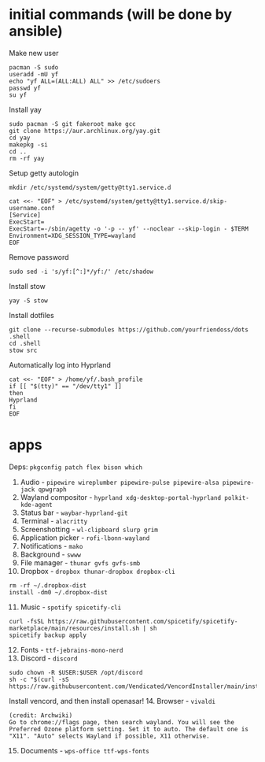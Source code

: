 # initial commands (will be done by ansible)

Make new user
```
pacman -S sudo
useradd -mU yf
echo "yf ALL=(ALL:ALL) ALL" >> /etc/sudoers
passwd yf
su yf
```

Install yay
```
sudo pacman -S git fakeroot make gcc
git clone https://aur.archlinux.org/yay.git
cd yay
makepkg -si
cd ..
rm -rf yay
```

Setup getty autologin
```
mkdir /etc/systemd/system/getty@tty1.service.d

cat <<- "EOF" > /etc/systemd/system/getty@tty1.service.d/skip-username.conf
[Service]
ExecStart=
ExecStart=-/sbin/agetty -o '-p -- yf' --noclear --skip-login - $TERM
Environment=XDG_SESSION_TYPE=wayland
EOF
``` 

Remove password
```
sudo sed -i 's/yf:[^:]*/yf:/' /etc/shadow
```

Install stow
```
yay -S stow
```

Install dotfiles
```
git clone --recurse-submodules https://github.com/yourfriendoss/dots .shell
cd .shell
stow src
```

Automatically log into Hyprland
```
cat <<- "EOF" > /home/yf/.bash_profile
if [[ "$(tty)" == "/dev/tty1" ]]
then
Hyprland
fi
EOF
```

# apps
Deps: `pkgconfig patch flex bison which`
1. Audio - `pipewire wireplumber pipewire-pulse pipewire-alsa pipewire-jack qpwgraph`
2. Wayland compositor - `hyprland xdg-desktop-portal-hyprland polkit-kde-agent`
3. Status bar - `waybar-hyprland-git`
4. Terminal - `alacritty`
5. Screenshotting - `wl-clipboard slurp grim`
6. Application picker - `rofi-lbonn-wayland`
7. Notifications - `mako`
8. Background - `swww`
9. File manager - `thunar gvfs gvfs-smb`
10. Dropbox - `dropbox thunar-dropbox dropbox-cli`
```
rm -rf ~/.dropbox-dist
install -dm0 ~/.dropbox-dist
```
11. Music - `spotify spicetify-cli`
```
curl -fsSL https://raw.githubusercontent.com/spicetify/spicetify-marketplace/main/resources/install.sh | sh
spicetify backup apply
```
12. Fonts - `ttf-jebrains-mono-nerd`
13. Discord - `discord`
```
sudo chown -R $USER:$USER /opt/discord
sh -c "$(curl -sS https://raw.githubusercontent.com/Vendicated/VencordInstaller/main/install.sh)"
```
Install vencord, and then install openasar!
14. Browser - `vivaldi`
``` 
(credit: Archwiki)
Go to chrome://flags page, then search wayland. You will see the Preferred Ozone platform setting. Set it to auto. The default one is "X11". "Auto" selects Wayland if possible, X11 otherwise. 
```
15. Documents - `wps-office ttf-wps-fonts`